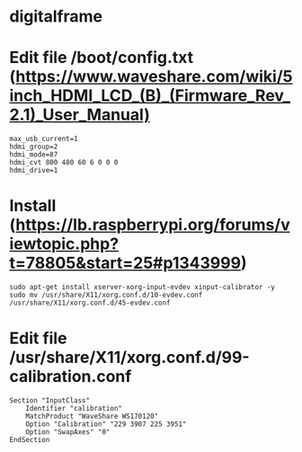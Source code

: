 # digitalframe

# Edit file /boot/config.txt (https://www.waveshare.com/wiki/5inch_HDMI_LCD_(B)_(Firmware_Rev_2.1)_User_Manual)
```
max_usb_current=1
hdmi_group=2
hdmi_mode=87
hdmi_cvt 800 480 60 6 0 0 0
hdmi_drive=1
```

# Install (https://lb.raspberrypi.org/forums/viewtopic.php?t=78805&start=25#p1343999)
```
sudo apt-get install xserver-xorg-input-evdev xinput-calibrator -y
sudo mv /usr/share/X11/xorg.conf.d/10-evdev.conf /usr/share/X11/xorg.conf.d/45-evdev.conf
```

# Edit file /usr/share/X11/xorg.conf.d/99-calibration.conf
```
Section "InputClass"
    Identifier "calibration"
    MatchProduct "WaveShare WS170120"
    Option "Calibration" "229 3907 225 3951"
    Option "SwapAxes" "0"
EndSection
```
